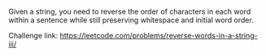 Given a string, you need to reverse the order of characters in each word within a sentence while still preserving whitespace and initial word order.



Challenge link: https://leetcode.com/problems/reverse-words-in-a-string-iii/
